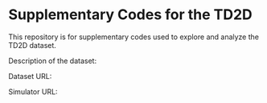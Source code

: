 # Supplementary Codes for the TD2D
This repository is for supplementary codes used to explore and analyze the TD2D dataset.

Description of the dataset: <URL>

Dataset URL: <URL>

Simulator URL: <URL>
